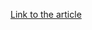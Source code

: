 [Link to the article](https://welivesecurity.com/2019/08/22/first-spyware-android-ahmyth-google-play/)
